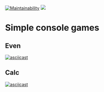 [![Maintainability](https://api.codeclimate.com/v1/badges/a99a88d28ad37a79dbf6/maintainability)](https://codeclimate.com/github/codeclimate/codeclimate/maintainability)
![](https://github.com/velther/frontend-project-lvl1/workflows/Codestyle/badge.svg)

# Simple console games
## Even
[![asciicast](https://asciinema.org/a/vlr8m31L55m7Nvn3NjMMNUAaB.svg)](https://asciinema.org/a/vlr8m31L55m7Nvn3NjMMNUAaB)
## Calc
[![asciicast](https://asciinema.org/a/GQ6d1jVLmcZ9nseOjiw9Pi4Ml.svg)](https://asciinema.org/a/GQ6d1jVLmcZ9nseOjiw9Pi4Ml)
